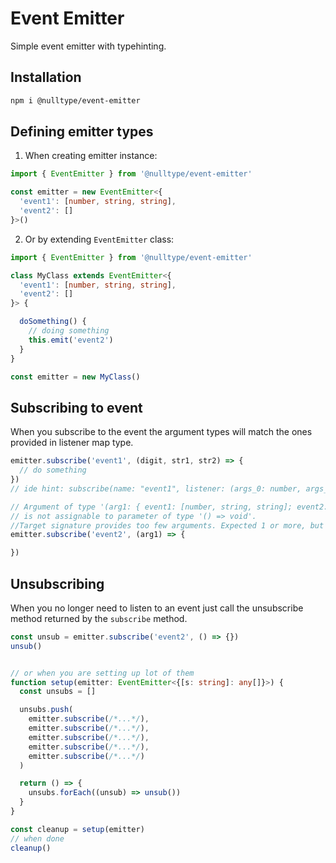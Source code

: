 # Event Emitter

Simple event emitter with typehinting.

## Installation

```bash
npm i @nulltype/event-emitter
```

## Defining emitter types

1. When creating emitter instance:

```ts
import { EventEmitter } from '@nulltype/event-emitter'

const emitter = new EventEmitter<{
  'event1': [number, string, string],
  'event2': []
}>()
```

2. Or by extending `EventEmitter` class:

```ts
import { EventEmitter } from '@nulltype/event-emitter'

class MyClass extends EventEmitter<{
  'event1': [number, string, string],
  'event2': []
}> {

  doSomething() {
    // doing something
    this.emit('event2')
  }
}

const emitter = new MyClass()
```

## Subscribing to event

When you subscribe to the event the argument types will match the ones provided in listener map type.

```ts
emitter.subscribe('event1', (digit, str1, str2) => {
  // do something
})
// ide hint: subscribe(name: "event1", listener: (args_0: number, args_1: string, args_2: string) => void): Unsubscribe
```

```ts
// Argument of type '(arg1: { event1: [number, string, string]; event2: []; }[NameType][0]) => void'
// is not assignable to parameter of type '() => void'.
//Target signature provides too few arguments. Expected 1 or more, but got 0.ts(2345)
emitter.subscribe('event2', (arg1) => {

})

```

## Unsubscribing

When you no longer need to listen to an event just call the unsubscribe method returned by the `subscribe` method.

```ts
const unsub = emitter.subscribe('event2', () => {})
unsub()


// or when you are setting up lot of them
function setup(emitter: EventEmitter<{[s: string]: any[]}>) {
  const unsubs = []

  unsubs.push(
    emitter.subscribe(/*...*/),
    emitter.subscribe(/*...*/),
    emitter.subscribe(/*...*/),
    emitter.subscribe(/*...*/),
    emitter.subscribe(/*...*/)
  )

  return () => {
    unsubs.forEach((unsub) => unsub())
  }
}

const cleanup = setup(emitter)
// when done
cleanup()
```